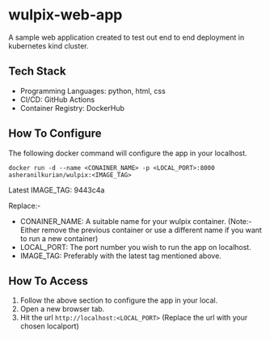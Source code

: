 # wulpix-web-app

A sample web application created to test out end to end deployment in kubernetes kind cluster.

## Tech Stack

- Programming Languages: python, html, css
- CI/CD: GitHub Actions
- Container Registry: DockerHub

## How To Configure

The following docker command will configure the app in your localhost.

```
docker run -d --name <CONAINER_NAME> -p <LOCAL_PORT>:8000 asheranilkurian/wulpix:<IMAGE_TAG>
```

Latest IMAGE_TAG: 9443c4a

Replace:-

- CONAINER_NAME: A suitable name for your wulpix container. (Note:- Either remove the previous container or use a different name if you want to run a new container)
- LOCAL_PORT: The port number you wish to run the app on localhost.
- IMAGE_TAG: Preferably with the latest tag mentioned above.

## How To Access

1. Follow the above section to configure the app in your local.
2. Open a new browser tab.
3. Hit the url `http://localhost:<LOCAL_PORT>` (Replace the url with your chosen localport)
